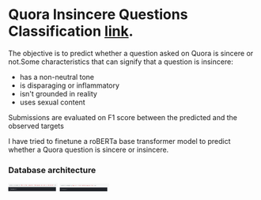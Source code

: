 # Quora Insincere Questions Classification [link](https://www.kaggle.com/c/quora-insincere-questions-classification/overview).

The objective is to predict whether a question asked on Quora is sincere or not.Some characteristics that can signify that a question is insincere:

* has a non-neutral tone
* is disparaging or inflammatory
* isn't grounded in reality
* uses sexual content

Submissions are evaluated on F1 score between the predicted and the observed targets

I have tried to finetune a roBERTa base transformer model to predict whether a Quora question is sincere or insincere.
### Database architecture
<p float="left">
 <img src="https://github.com/SumonKantiDey/Kaggle-Competitions/blob/master/Quora%20Insincere%20Questions%20Classification/img/one.png" width="100" >
<img src="https://github.com/SumonKantiDey/Kaggle-Competitions/blob/master/Quora%20Insincere%20Questions%20Classification/img/two.png" width="100" >
</p>
